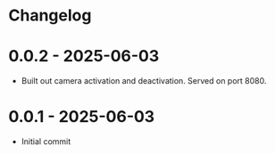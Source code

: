 # Changelog

# 0.0.2 - 2025-06-03
- Built out camera activation and deactivation. Served on port 8080.

# 0.0.1 - 2025-06-03
- Initial commit